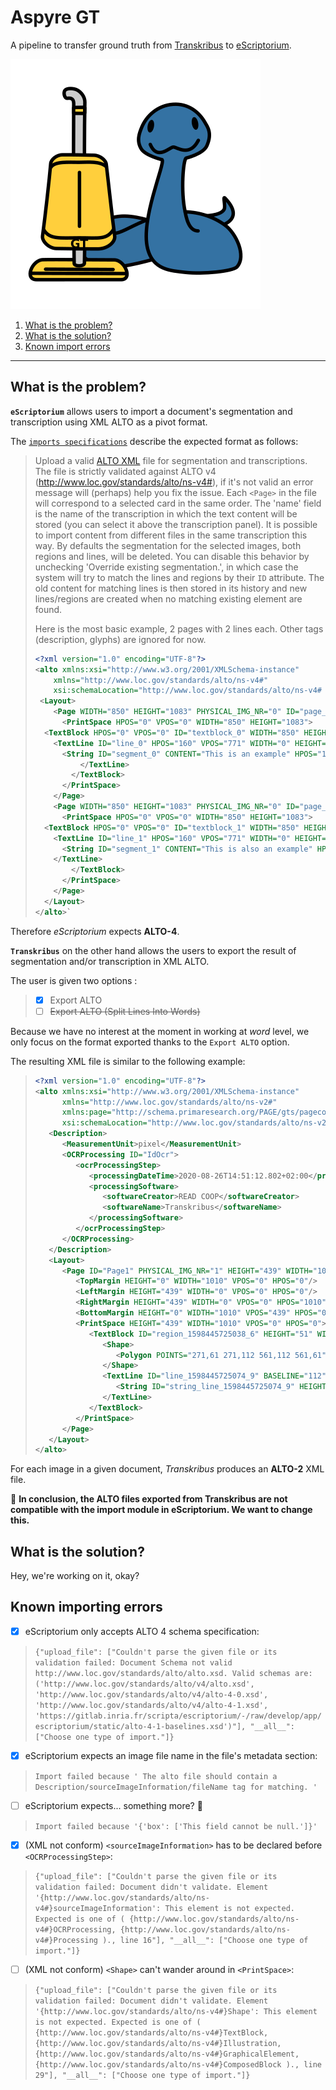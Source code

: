 # Aspyre GT

A pipeline to transfer ground truth from [Transkribus](https://transkribus.eu/Transkribus/) to [eScriptorium](https://escriptorium.fr/).

![Mascot Aspyre](static/image/aspyre_mini.png)

1. [What is the problem?](https://gitlab.inria.fr/dh-projects/aspyre-gt/-/tree/master#what-is-the-problem)
2. [What is the solution?](https://gitlab.inria.fr/dh-projects/aspyre-gt/-/tree/master#what-is-the-solution)
3. [Known import errors](https://gitlab.inria.fr/dh-projects/aspyre-gt/-/tree/master#known-import-errors)

---

## What is the problem?

**`eScriptorium`** allows users to import a document's segmentation and transcription using XML ALTO as a pivot format. 

The [`imports specifications`](https://gitlab.inria.fr/scripta/escriptorium/-/blob/master/app/apps/imports/README.md) describe the expected format as follows:

> Upload a valid [ALTO XML](https://en.wikipedia.org/wiki/ALTO_(XML)) file for segmentation and transcriptions.
The file is strictly validated against ALTO v4 (http://www.loc.gov/standards/alto/ns-v4#), if it's not valid an error message will (perhaps) help you fix the issue.
Each `<Page>` in the file will correspond to a selected card in the same order.
The 'name' field is the name of the transcription in which the text content will be stored (you can select it above the transcription panel). It is possible to import content from different files in the same transcription this way.
By defaults the segmentation for the selected images, both regions and lines, will be deleted. You can disable this behavior by unchecking 'Override existing segmentation.', in which case the system will try to match the lines and regions by their `ID` attribute. The old content for matching lines is then stored in its history and new lines/regions are created when no matching existing element are found.
> 
> Here is the most basic example, 2 pages with 2 lines each.
Other tags (description, glyphs) are ignored for now.
> ```xml
> <?xml version="1.0" encoding="UTF-8"?>
> <alto xmlns:xsi="http://www.w3.org/2001/XMLSchema-instance"
> 	  xmlns="http://www.loc.gov/standards/alto/ns-v4#"
> 	  xsi:schemaLocation="http://www.loc.gov/standards/alto/ns-v4# http://www.loc.gov/standards/alto/v4/alto-4-0.xsd">
>  <Layout>
>     <Page WIDTH="850" HEIGHT="1083" PHYSICAL_IMG_NR="0" ID="page_0">
>       <PrintSpace HPOS="0" VPOS="0" WIDTH="850" HEIGHT="1083">
> 	<TextBlock HPOS="0" VPOS="0" ID="textblock_0" WIDTH="850" HEIGHT="1083">
> 	  <TextLine ID="line_0" HPOS="160" VPOS="771" WIDTH="0" HEIGHT="28">
> 	    <String ID="segment_0" CONTENT="This is an example" HPOS="160" VPOS="771" WIDTH="0" HEIGHT="28" WC="0.9995"></String>
>           </TextLine>
>         </TextBlock>
>       </PrintSpace>
>     </Page>
>     <Page WIDTH="850" HEIGHT="1083" PHYSICAL_IMG_NR="0" ID="page_1">
>       <PrintSpace HPOS="0" VPOS="0" WIDTH="850" HEIGHT="1083">
> 	<TextBlock HPOS="0" VPOS="0" ID="textblock_1" WIDTH="850" HEIGHT="1083">
> 	  <TextLine ID="line_1" HPOS="160" VPOS="771" WIDTH="0" HEIGHT="28">
> 	    <String ID="segment_1" CONTENT="This is also an example" HPOS="160" VPOS="771" WIDTH="0" HEIGHT="28" WC="0.9995"></String>
> 	  </TextLine>
>         </TextBlock>
>       </PrintSpace>
>     </Page>
>   </Layout>
> </alto>`
> ```

Therefore *eScriptorium* expects **ALTO-4**.

**`Transkribus`** on the other hand allows the users to export the result of segmentation and/or transcription in XML ALTO.

The user is given two options : 
> - [x] Export ALTO
> - [ ] ~~Export ALTO (Split Lines Into Words)~~

Because we have no interest at the moment in working at *word* level, we only focus on the format exported thanks to the `Export ALTO` option. 

The resulting XML file is similar to the following example: 

> ``` xml
> <?xml version="1.0" encoding="UTF-8"?>
> <alto xmlns:xsi="http://www.w3.org/2001/XMLSchema-instance"
>       xmlns="http://www.loc.gov/standards/alto/ns-v2#"
>       xmlns:page="http://schema.primaresearch.org/PAGE/gts/pagecontent/2013-07-15"
>       xsi:schemaLocation="http://www.loc.gov/standards/alto/ns-v2# http://www.loc.gov/standards/alto/alto.xsd">
>    <Description>
>       <MeasurementUnit>pixel</MeasurementUnit>
>       <OCRProcessing ID="IdOcr">
>          <ocrProcessingStep>
>             <processingDateTime>2020-08-26T14:51:12.802+02:00</processingDateTime>
>             <processingSoftware>
>                <softwareCreator>READ COOP</softwareCreator>
>                <softwareName>Transkribus</softwareName>
>             </processingSoftware>
>          </ocrProcessingStep>
>       </OCRProcessing>
>    </Description>
>    <Layout>
>       <Page ID="Page1" PHYSICAL_IMG_NR="1" HEIGHT="439" WIDTH="1010">
>          <TopMargin HEIGHT="0" WIDTH="1010" VPOS="0" HPOS="0"/>
>          <LeftMargin HEIGHT="439" WIDTH="0" VPOS="0" HPOS="0"/>
>          <RightMargin HEIGHT="439" WIDTH="0" VPOS="0" HPOS="1010"/>
>          <BottomMargin HEIGHT="0" WIDTH="1010" VPOS="439" HPOS="0"/>
>          <PrintSpace HEIGHT="439" WIDTH="1010" VPOS="0" HPOS="0">
>             <TextBlock ID="region_1598445725038_6" HEIGHT="51" WIDTH="290" VPOS="61" HPOS="271">
>                <Shape>
>                   <Polygon POINTS="271,61 271,112 561,112 561,61"/>
>                </Shape>
>                <TextLine ID="line_1598445725074_9" BASELINE="112" HEIGHT="51" WIDTH="290" VPOS="61" HPOS="271">
>                   <String ID="string_line_1598445725074_9" HEIGHT="51" WIDTH="290" VPOS="61" HPOS="271" CONTENT="What is Lorem Ipsum"/>
>                </TextLine>
>             </TextBlock>
>          </PrintSpace>
>       </Page>
>    </Layout>
> </alto>
> ```

For each image in a given document, *Transkribus* produces an **ALTO-2** XML file. 

😤 **In conclusion, the ALTO files exported from Transkribus are not compatible with the import module in eScriptorium. We want to change this.**


## What is the solution?

Hey, we're working on it, okay?


## Known importing errors

- [x] eScriptorium only accepts ALTO 4 schema specification: 
> `{"upload_file": ["Couldn't parse the given file or its validation failed: Document Schema not valid http://www.loc.gov/standards/alto/alto.xsd. Valid schemas are: ('http://www.loc.gov/standards/alto/v4/alto.xsd', 'http://www.loc.gov/standards/alto/v4/alto-4-0.xsd', 'http://www.loc.gov/standards/alto/v4/alto-4-1.xsd', 'https://gitlab.inria.fr/scripta/escriptorium/-/raw/develop/app/escriptorium/static/alto-4-1-baselines.xsd')"], "__all__": ["Choose one type of import."]}`
- [x] eScriptorium expects an image file name in the file's metadata section:
> `Import failed because ' The alto file should contain a Description/sourceImageInformation/fileName tag for matching. '`
- [ ] eScriptorium expects... something more? 🤷
> `Import failed because '{'box': ['This field cannot be null.']}'`
- [x] (XML not conform) `<sourceImageInformation>` has to be declared before `<OCRProcessingStep>`:
> `{"upload_file": ["Couldn't parse the given file or its validation failed: Document didn't validate. Element '{http://www.loc.gov/standards/alto/ns-v4#}sourceImageInformation': This element is not expected. Expected is one of ( {http://www.loc.gov/standards/alto/ns-v4#}OCRProcessing, {http://www.loc.gov/standards/alto/ns-v4#}Processing )., line 16"], "__all__": ["Choose one type of import."]}` 
- [ ] (XML not conform) `<Shape>` can't wander around in `<PrintSpace>`:
> `{"upload_file": ["Couldn't parse the given file or its validation failed: Document didn't validate. Element '{http://www.loc.gov/standards/alto/ns-v4#}Shape': This element is not expected. Expected is one of ( {http://www.loc.gov/standards/alto/ns-v4#}TextBlock, {http://www.loc.gov/standards/alto/ns-v4#}Illustration, {http://www.loc.gov/standards/alto/ns-v4#}GraphicalElement, {http://www.loc.gov/standards/alto/ns-v4#}ComposedBlock )., line 29"], "__all__": ["Choose one type of import."]}`